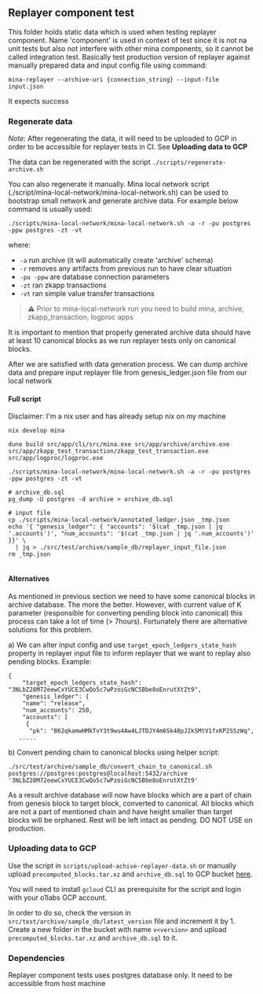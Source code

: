 ## Replayer component test

This folder holds static data which is used when testing replayer component. Name 'component' is used in context of test since it is not na unit tests but also not interfere with other mina components, so it cannot be called integration test. Basically test production version of replayer against manually prepared data and input config file using command:

```
mina-replayer --archive-uri {connection_string} --input-file input.json
```

It expects success

### Regenerate data

_Note_: After regenerating the data, it will need to be uploaded to GCP in order to be accessible for replayer tests in CI. See <b> Uploading data to GCP </b>

The data can be regenerated with the script `./scripts/regenerate-archive.sh`

You can also regenerate it manually.
Mina local network script (./script/mina-local-network/mina-local-network.sh) can be used to bootstrap small network and generate archive data. For example below command is usually used:

```
./scripts/mina-local-network/mina-local-network.sh -a -r -pu postgres -ppw postgres -zt -vt
```

where:

- `-a` run archive (it will automatically create 'archive' schema)
- `-r` removes any artifacts from previous run to have clear situation
- `-pu -ppw` are database connection parameters
- `-zt` ran zkapp transactions
- `-vt` ran simple value transfer transactions

> :warning: Prior to mina-local-network run you need to build mina, archive, zkapp_transaction, logproc apps

It is important to mention that properly generated archive data should have at least 10 canonical blocks as we run replayer tests only on canonical blocks.

After we are satisfied with data generation process. We can dump archive data and prepare input replayer file from genesis_ledger.json file from our local network

#### Full script

Disclaimer: I'm a nix user and has already setup nix on my machine

```
nix develop mina

dune build src/app/cli/src/mina.exe src/app/archive/archive.exe src/app/zkapp_test_transaction/zkapp_test_transaction.exe src/app/logproc/logproc.exe

./scripts/mina-local-network/mina-local-network.sh -a -r -pu postgres -ppw postgres -zt -vt

# archive_db.sql
pg_dump -U postgres -d archive > archive_db.sql

# input file
cp ./scripts/mina-local-network/annotated_ledger.json _tmp.json
echo '{ "genesis_ledger": { "accounts": '$(cat _tmp.json | jq '.accounts')', "num_accounts": '$(cat _tmp.json | jq '.num_accounts')' }}' \
  | jq > ./src/test/archive/sample_db/replayer_input_file.json
rm _tmp.json


```

#### Alternatives

As mentioned in previous section we need to have some canonical blocks in archive database. The more the better. However, with current value of K parameter (responsible for converting pending block into canonical) this process can take a lot of time (> 7hours). Fortunately there are alternative solutions for this problem.

a) We can alter input config and use `target_epoch_ledgers_state_hash` property in replayer input file to inform replayer that we want to replay also pending blocks. Example:

```
{
    "target_epoch_ledgers_state_hash": "3NLbZ28M72eewCxYUCE3CwQo5c7wPzoiGcNC5Bbe8oEnrutXtZt9",
    "genesis_ledger": {
    "name": "release",
    "num_accounts": 250,
    "accounts": [
     {
      "pk": "B62qkamwHMkTvY3t9wu4Aw4LJTDJY4m6Sk48pJ2kSMtV1fxKP2SSzWq",
   .....

```

b) Convert pending chain to canonical blocks using helper script:

`./src/test/archive/sample_db/convert_chain_to_canonical.sh postgres://postgres:postgres@localhost:5432/archive '3NLbZ28M72eewCxYUCE3CwQo5c7wPzoiGcNC5Bbe8oEnrutXtZt9'`

As a result archive database will now have blocks which are a part of chain from genesis block to target block, converted to canonical. All blocks which are not a part of mentioned chain and have height smaller than target blocks will be orphaned. Rest will be left intact as pending. DO NOT USE on production.

### Uploading data to GCP

Use the script in `scripts/upload-achive-replayer-data.sh` or manually upload `precomputed_blocks.tar.xz` and `archive_db.sql` to GCP bucket [here](https://console.cloud.google.com/storage/browser/o1labs-ci-test-data/replay).

You will need to install `gcloud` CLI as prerequisite for the script and login with your o1labs GCP account.

In order to do so, check the version in `src/test/archive/sample_db/latest_version` file and increment it by 1.
Create a new folder in the bucket with name `v<version>` and upload `precomputed_blocks.tar.xz` and `archive_db.sql` to it.

### Dependencies

Replayer component tests uses postgres database only. It need to be accessible from host machine
